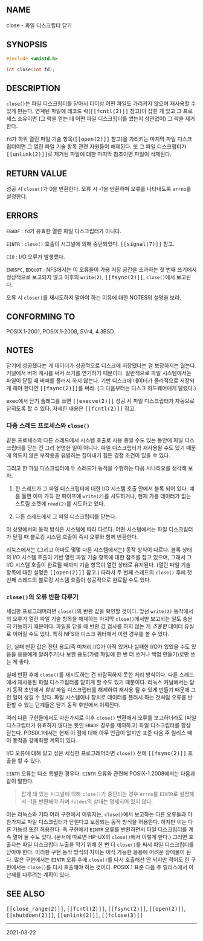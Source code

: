 ## NAME

close - 파일 디스크립터 닫기

## SYNOPSIS

```c
#include <unistd.h>

int close(int fd);
```

## DESCRIPTION

`close()`는 파일 디스크립터를 닫아서 더이상 어떤 파일도 가리키지 않으며 재사용할 수 있게 만든다. 연계된 파일에 레코드 락(<tt>[[fcntl(2)]]</tt> 참고)이 잡힌 게 있고 그 프로세스 소유이면 (그 락을 얻는 데 어떤 파일 디스크립터를 썼는지 상관없이) 그 락을 제거한다.

`fd`가 하위 열린 파일 기술 항목(<tt>[[open(2)]]</tt> 참고)을 가리키는 마지막 파일 디스크립터이면 그 열린 파일 기술 항목 관련 자원들이 해제된다. 또 그 파일 디스크립터가 <tt>[[unlink(2)]]</tt>로 제거된 파일에 대한 마지막 참조이면 파일이 삭제된다.

## RETURN VALUE

성공 시 `close()`가 0을 반환한다. 오류 시 -1을 반환하며 오류를 나타내도록 `errno`를 설정한다.

## ERRORS

`EBADF`
:   `fd`가 유효한 열린 파일 디스크립터가 아니다.

`EINTR`
:   `close()` 호출이 시그널에 의해 중단되었다. <tt>[[signal(7)]]</tt> 참고.

`EIO`
:   I/O 오류가 발생했다.

`ENOSPC`, `EDQUOT`
:   NFS에서는 이 오류들이 가용 저장 공간을 초과하는 첫 번째 쓰기에서 정상적으로 보고되지 않고 이후의 `write(2)`, <tt>[[fsync(2)]]</tt>, `close()`에서 보고된다.

오류 시 `close()`를 재시도하지 말아야 하는 이유에 대한 NOTES의 설명을 보라.

## CONFORMING TO

POSIX.1-2001, POSIX.1-2008, SVr4, 4.3BSD.

## NOTES

닫기에 성공했다는 게 데이터가 성공적으로 디스크에 저장됐다는 걸 보장하지는 않는다. 커널에서 버퍼 캐시를 써서 쓰기를 연기하기 때문이다. 일반적으로 파일 시스템에서는 파일이 닫힐 때 버퍼를 플러시 하지 않는다. 기반 디스크에 데이터가 물리적으로 저장되게 해야 한다면 <tt>[[fsync(2)]]</tt>를 써라. (그 다음부터는 디스크 하드웨어에게 달렸다.)

exec에서 닫기 플래그를 쓰면 <tt>[[execve(2)]]</tt> 성공 시 파일 디스크립터가 자동으로 닫히도록 할 수 있다. 자세한 내용은 <tt>[[fcntl(2)]]</tt> 참고.

### 다중 스레드 프로세스와 `close()`

같은 프로세스의 다른 스레드에서 시스템 호출로 사용 중일 수도 있는 동안에 파일 디스크립터를 닫는 건 그리 현명한 일이 아니다. 파일 디스크립터가 재사용될 수도 있기 때문에 의도치 않은 부작용을 유발하는 잡아내기 힘든 경쟁 조건이 있을 수 있다.

그리고 한 파일 디스크립터에 두 스레드가 동작을 수행하는 다음 시나리오를 생각해 보자.

1. 한 스레드가 그 파일 디스크립터에 대한 I/O 시스템 호출 안에서 블록 되어 있다. 예를 들면 이미 가득 찬 파이프에 `write(2)`를 시도하거나, 현재 가용 데이터가 없는 스트림 소켓에 `read(2)`를 시도하고 있다.

2. 다른 스레드에서 그 파일 디스크립터를 닫는다.

이 상황에서의 동작 방식은 시스템에 따라 다르다. 어떤 시스템에서는 파일 디스크립터가 닫힐 때 블로킹 시스템 호출이 즉시 오류와 함께 반환한다.

리눅스에서는 (그리고 아마도 몇몇 다른 시스템에서는) 동작 방식이 다르다. 블록 상태의 I/O 시스템 호출이 기반 열린 파일 기술 항목에 대한 참조를 잡고 있으며, 그래서 그 I/O 시스템 호출이 완료될 때까지 기술 항목이 열린 상태로 유지된다. (열린 파일 기술 항목에 대한 설명은 <tt>[[open(2)]]</tt> 참고.) 따라서 두 번째 스레드의 `close()` 후에 첫 번째 스레드의 블로킹 시스템 호출이 성공적으로 완료될 수도 있다.

### `close()`의 오류 반환 다루기

세심한 프로그래머라면 `close()`의 반환 값을 확인할 것이다. 앞선 `write(2)` 동작에서의 오류가 열린 파일 기술 항목을 해제하는 마지막 `close()`에서만 보고되는 일도 충분히 가능하기 때문이다. 파일을 닫을 때 반환 값 검사를 하지 않는 게 *조용한* 데이터 유실로 이어질 수도 있다. 특히 NFS와 디스크 쿼터에서 이런 경우를 볼 수 있다.

단, 실패 반환 값은 진단 용도(즉 미처리 I/O가 아직 있거나 실패한 I/O가 있었을 수도 있음을 응용에게 알려주기)나 보완 용도(가령 파일에 한 번 더 쓰거나 백업 만들기)로만 쓰는 게 좋다.

실패 반환 후에 `close()`를 재시도하는 건 바람직하지 못한 처리 방식이다. 다른 스레드에서 재사용된 파일 디스크립터를 닫히게 할 수도 있기 때문이다. 리눅스 커널에서는 닫기 동작 초반에서 *항상* 파일 디스크립터를 해제하여 재사용 될 수 있게 만들기 때문에 그런 일이 생길 수 있다. 파일 시스템이나 장치로 데이터를 플러시 하는 것처럼 오류를 반환할 수 있는 단계들은 닫기 동작 후반에서 이뤄진다.

여러 다른 구현들에서도 마찬가지로 이후 `close()` 반환에서 오류를 보고하더라도 (파일 디스크립터가 유효하지 않다는 뜻인 `EBADF` 경우를 제외하고) 파일 디스크립터를 항상 닫는다. POSIX.1에서는 현재 이 점에 대해 아무 언급이 없지만 표준 다음 주 릴리스 때 이 동작을 강제화할 계획이 있다.

I/O 오류에 대해 알고 싶은 세심한 프로그래머라면 `close()` 전에 <tt>[[fsync(2)]]</tt> 호출을 할 수 있다.

`EINTR` 오류는 다소 특별한 경우다. `EINTR` 오류와 관련해 POSIX-1.2008에서는 다음과 같이 말한다.

> 잡게 돼 있는 시그널에 의해 `close()`가 중단되는 경우 `errno`를 `EINTR`로 설정해서 -1을 반환해야 하며 `fildes`의 상태는 명세되어 있지 않다.

이는 리눅스와 기타 여러 구현에서 이뤄지는, `close()`에서 보고하는 다른 오류들과 마찬가지로 파일 디스크립터가 닫힌다고 보장되는 동작 방식을 허용한다. 하지만 이는 다른 가능성 또한 허용한다. 즉 구현에서 `EINTR` 오류를 반환하면서 파일 디스크립터를 계속 열어 둘 수도 있다. (문서에 따르면 HP-UX의 `close()`에서 이렇게 한다.) 그러면 호출자는 파일 디스크립터 누출을 막기 위해 한 번 더 `close()`를 써서 파일 디스크립터를 닫아야 한다. 이러한 구현 동작 방식의 차이는 이식 가능한 응용에 어려운 장애물이 된다. 많은 구현에서는 `EINTR` 오류 후에 `close()`를 다시 호출해선 안 되지만 적어도 한 구현에서는 `close()`를 다시 호출해야 하는 것이다. POSIX.1 표준 다음 주 릴리스에서 이 난제를 다루려는 계획이 있다.

## SEE ALSO

<tt>[[close_range(2)]]</tt>, <tt>[[fcntl(2)]]</tt>, <tt>[[fsync(2)]]</tt>, <tt>[[open(2)]]</tt>, <tt>[[shutdown(2)]]</tt>, <tt>[[unlink(2)]]</tt>, <tt>[[fclose(3)]]</tt>

----

2021-03-22
